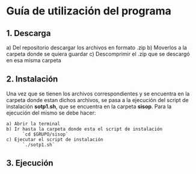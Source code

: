 # Guía de utilización del programa

## 1. Descarga
  a) Del repositorio descargar los archivos en formato .zip
  b) Moverlos a la carpeta donde se quiera guardar
  c) Descomprimir el .zip que se descargó en esa misma carpeta
  
## 2. Instalación
  Una vez que se tienen los archivos correspondientes y se encuentra en la carpeta donde estan dichos archivos, 
  se pasa a la ejecución del script de instalación **sotp1.sh**, que se encuentra en la carpeta **sisop**. Para
  la ejecución del mismo se debe hacer:
   
    a) Abrir la terminal
    b) Ir hasta la carpeta donde esta el script de instalación 
          `cd $GRUPO/sisop`
    c) Ejecutar el script de instalación
          `./sotp1.sh`
          
## 3. Ejecución
